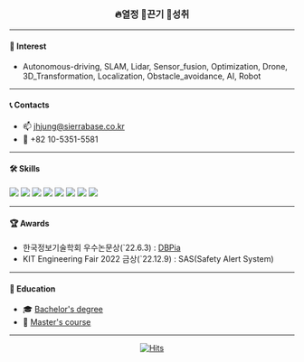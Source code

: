 <div align="center">
  
### :fire:열정  :facepunch:끈기  :stars:성취 

</div>

---

<div align="left">
  
#### :dart: Interest
- Autonomous-driving, SLAM, Lidar, Sensor_fusion, Optimization, Drone,   
  3D_Transformation, Localization, Obstacle_avoidance, AI, Robot

---

#### 📞 Contacts 
- :mailbox: jhjung@sierrabase.co.kr 
- :iphone: +82 10-5351-5581 

---

#### 🛠 Skills
<img src="https://img.shields.io/badge/ROS-blue?style=plastic&logo=ROS&logoColor=#22314E"/> <img src="https://img.shields.io/badge/git-black?style=plastic&logo=Git&logoColor=#F05032"/> <img src="https://img.shields.io/badge/python-purple?style=plastic&logo=Python&logoColor=#3776AB"/>
<img src="https://camo.githubusercontent.com/c36ce371f52f902db5109ffaf26630295c7ff5f3355b2442fcbc244fbf97782a/68747470733a2f2f696d672e736869656c64732e696f2f62616467652f432b2b2d3143353039433f7374796c653d666c61742d737175617265266c6f676f3d4325324225324226266c6f676f436f6c6f723d7768697465"/> <img src="https://img.shields.io/badge/Pytorch-blue?style=plastic&logo=PyTorch&logoColor=#EE4C2C"/> <img src="https://img.shields.io/badge/Tensorflow-orange?style=plastic&logo=TensorFlow&logoColor=#FF6F00"/>  <img src="https://img.shields.io/badge/Keras-red?style=plastic&logo=Keras&logoColor=#D00000"/> 
<img src="https://img.shields.io/badge/Kotlin-0095D5?style=flat-square&logo=Kotlin&logoColor=white"/></a> 

---

#### 🏆 Awards
- 한국정보기술학회 우수논문상(`22.6.3) : [DBPia](https://www.dbpia.co.kr/journal/articleDetail?nodeId=NODE11082633)   
- KIT Engineering Fair 2022 금상(`22.12.9) : SAS(Safety Alert System)

---

#### :school: Education
- 🎓 [Bachelor's degree](https://www.kumoh.ac.kr/ko/index.do) 
- :book: [Master's course](https://www.kings.ac.kr/home.do)

</div>

---

<div align="center">

[![Hits](https://hits.seeyoufarm.com/api/count/incr/badge.svg?url=https%3A%2F%2Fgithub.com%2FJaeHyung-Jung%2Fhit-counter&count_bg=%2379C83D&title_bg=%23555555&icon=&icon_color=%23E7E7E7&title=hits&edge_flat=false)](https://hits.seeyoufarm.com)

</div>
